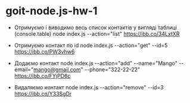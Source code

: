 # goit-node.js-hw-1

- Отримуємо і виводимо весь список контактів у вигляді таблиці (console.table)
node index.js --action="list"
https://ibb.co/34LxtXR

- Отримуємо контакт по id
node index.js --action="get" --id=5
https://ibb.co/PW3vhw6

- Додаємо контакт
node index.js --action="add" --name="Mango" --email="mango@gmail.com" --phone="322-22-22"
https://ibb.co/FYjPD6c

- Видаляємо контакт
node index.js --action="remove" --id=3
https://ibb.co/Y33SgDr
